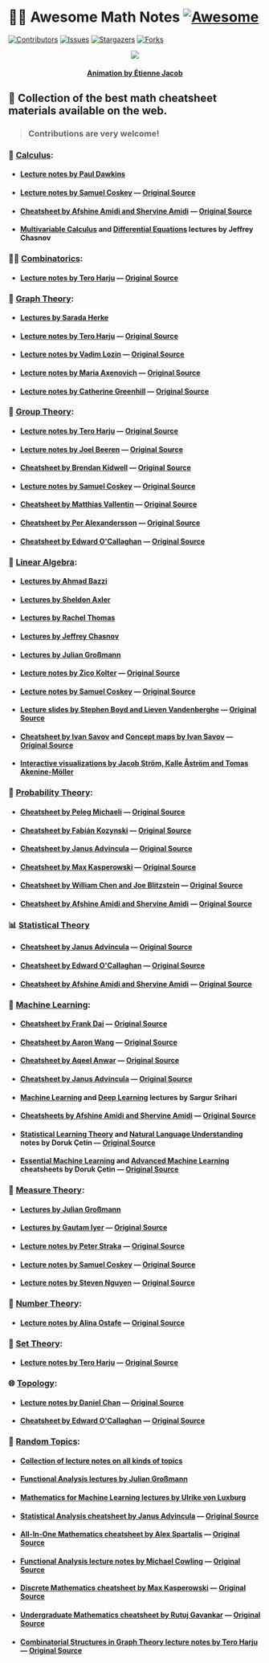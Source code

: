 # :man_teacher: **Awesome Math Notes** [![Awesome](https://cdn.rawgit.com/sindresorhus/awesome/d7305f38d29fed78fa85652e3a63e154dd8e8829/media/badge.svg)](https://github.com/sindresorhus/awesome)

[![Contributors][contributors-shield]][contributors-url]
[![Issues][issues-shield]][issues-url]
[![Stargazers][stars-shield]][stars-url]
[![Forks][forks-shield]][forks-url]

<p align="center">
    <img src="https://bleuje.github.io/gifset/2020/gifs/2020_11_starscube.gif">
</p>

<h4 align="center"> 
    <p><a href="https://twitter.com/etiennejcb/">Animation by Étienne Jacob</a></p>
</h4>

## :scroll: Collection of the best math cheatsheet materials available on the web.

> ### Contributions are very welcome!


### :milky_way: [Calculus](https://github.com/geotrush/Awesome-Math-Notes/blob/master/Calculus):

- #### [Lecture notes by Paul Dawkins](https://tutorial.math.lamar.edu/)

- #### [Lecture notes by Samuel Coskey](https://github.com/geotrush/Awesome-Math-Notes/blob/master/Calculus/coskey.pdf) — [Original Source](https://github.com/scoskey/m314)

- #### [Cheatsheet by Afshine Amidi and Shervine Amidi](https://github.com/geotrush/Awesome-Math-Notes/blob/master/Calculus/amidi_twins.pdf) — [Original Source](https://github.com/shervinea/stanford-cme-102-ordinary-differential-equations)

- #### [Multivariable Calculus](https://www.youtube.com/playlist?list=PLkZjai-2JcxnYmkg6fpzz4WFumGVl7MOa) and [Differential Equations](https://www.youtube.com/playlist?list=PLkZjai-2JcxlvaV9EUgtHj1KV7THMPw1w) lectures by Jeffrey Chasnov


### :man_juggling: [Combinatorics](https://github.com/geotrush/Awesome-Math-Notes/blob/master/Combinatorics):

- #### [Lecture notes by Tero Harju](https://github.com/geotrush/Awesome-Math-Notes/blob/master/Combinatorics/harju.pdf) — [Original Source](https://users.utu.fi/harju/combinenum/MainEn.pdf)


### :diamond_shape_with_a_dot_inside: [Graph Theory](https://github.com/geotrush/Awesome-Math-Notes/blob/master/Graph-Theory):

- #### [Lectures by Sarada Herke](https://www.youtube.com/c/SaradaHerke/playlists?view=50&sort=dd&shelf_id=5)

- #### [Lecture notes by Tero Harju](https://github.com/geotrush/Awesome-Math-Notes/blob/master/Graph-Theory/harju.pdf) — [Original Source](https://users.utu.fi/harju/graphtheory/graphtheory.pdf)

- #### [Lecture notes by Vadim Lozin](https://github.com/geotrush/Awesome-Math-Notes/blob/master/Graph-Theory/lozin.pdf) — [Original Source](https://homepages.warwick.ac.uk/~masgax/Graph-Theory-notes.pdf)

- #### [Lecture notes by Maria Axenovich](https://github.com/geotrush/Awesome-Math-Notes/blob/master/Graph-Theory/axenovich.pdf) — [Original Source](https://www.math.kit.edu/iag6/lehre/graphtheo2015w/media/lecture_notes.pdf)

- #### [Lecture notes by Catherine Greenhill](https://github.com/geotrush/Awesome-Math-Notes/blob/master/Graph-Theory/greenhill.pdf) — [Original Source](https://github.com/skityl/GraphTheory/blob/master/Notes/math5425-summarynotes.pdf)


### :ring: [Group Theory](https://github.com/geotrush/Awesome-Math-Notes/blob/master/Group-Theory):

- #### [Lecture notes by Tero Harju](https://github.com/geotrush/Awesome-Math-Notes/blob/master/Group-Theory/harju.pdf) — [Original Source](https://users.utu.fi/harju/semigroups/Semigroups.pdf)

- #### [Lecture notes by Joel Beeren](https://github.com/geotrush/Awesome-Math-Notes/blob/master/Group-Theory/beeren.pdf) — [Original Source](https://web.maths.unsw.edu.au/~danielch/modules12/beeren_notes.pdf)

- #### [Cheatsheet by Brendan Kidwell](https://github.com/geotrush/Awesome-Math-Notes/blob/master/Group-Theory/kidwell.pdf) — [Original Source](https://www.glump.net/content/abstract_algebra_cheat/index.pdf)

- #### [Lecture notes by Samuel Coskey](https://github.com/geotrush/Awesome-Math-Notes/blob/master/Group-Theory/coskey.pdf) — [Original Source](https://github.com/scoskey/m522)

- #### [Cheatsheet by Matthias Vallentin](https://github.com/geotrush/Awesome-Math-Notes/blob/master/Group-Theory/vallentin.pdf) — [Original Source](https://github.com/mavam/abstract-algebra-cheatsheet)

- #### [Cheatsheet by Per Alexandersson](https://github.com/geotrush/Awesome-Math-Notes/blob/master/Group-Theory/alexandersson.pdf) — [Original Source](https://www2.math.upenn.edu/~peal/files/Group.Theory[2018][Eng]-ALEXANDERSSON.pdf)

- #### [Cheatsheet by Edward O'Callaghan](https://github.com/geotrush/Awesome-Math-Notes/blob/master/Group-Theory/o'callaghan.pdf) — [Original Source](https://github.com/victoredwardocallaghan/openware/tree/master/Introduction%20to%20Category%20Theory)


### :mechanical_arm: [Linear Algebra](https://github.com/geotrush/Awesome-Math-Notes/blob/master/Linear-Algebra):

- #### [Lectures by Ahmad Bazzi](https://www.youtube.com/playlist?list=PL-DDW8QIRjNOv5V6wqyCn781CY8_znkKh)

- #### [Lectures by Sheldon Axler](https://www.youtube.com/playlist?list=PLGAnmvB9m7zOBVCZBUUmSinFV0wEir2Vw)

- #### [Lectures by Rachel Thomas](https://www.youtube.com/playlist?list=PLtmWHNX-gukIc92m1K0P6bIOnZb-mg0hY)

- #### [Lectures by Jeffrey Chasnov](https://www.youtube.com/playlist?list=PLkZjai-2Jcxlg-Z1roB0pUwFU-P58tvOx)

- #### [Lectures by Julian Großmann](https://www.youtube.com/playlist?list=PLBh2i93oe2qtXb7O-kPaEhAtFEb3n9Huu)

- #### [Lecture notes by Zico Kolter](https://github.com/geotrush/Awesome-Math-Notes/blob/master/Linear-Algebra/kolter.pdf) — [Original Source](http://cs229.stanford.edu/notes2020fall/notes2020fall/linalg2.pdf)

- #### [Lecture notes by Samuel Coskey](https://github.com/geotrush/Awesome-Math-Notes/blob/master/Linear-Algebra/coskey.pdf) — [Original Source](https://github.com/scoskey/m301)

- #### [Lecture slides by Stephen Boyd and Lieven Vandenberghe](https://github.com/geotrush/Awesome-Math-Notes/blob/master/Linear-Algebra/boyd_and_vandenberghe.pdf) — [Original Source](http://vmls-book.stanford.edu/)

- #### [Cheatsheet by Ivan Savov](https://github.com/geotrush/Awesome-Math-Notes/blob/master/Linear-Algebra/savov_cheatsheet.pdf) and [Concept maps by Ivan Savov](https://github.com/geotrush/Awesome-Math-Notes/blob/master/Linear-Algebra/savov_concept_maps.pdf) — [Original Source](https://minireference.com/)

- #### [Interactive visualizations by Jacob Ström, Kalle Åström and Tomas Akenine-Möller](http://immersivemath.com/ila/tableofcontents.html)


### :game_die: [Probability Theory](https://github.com/geotrush/Awesome-Math-Notes/blob/master/Probability-Theory):

- #### [Cheatsheet by Peleg Michaeli](https://github.com/geotrush/Awesome-Math-Notes/blob/master/Probability-Theory/michaeli.pdf) — [Original Source](https://web.cs.elte.hu/~mesti/valszam/kepletek)

- #### [Cheatsheet by Fabián Kozynski](https://github.com/geotrush/Awesome-Math-Notes/blob/master/Probability-Theory/kozynski.pdf) — [Original Source](https://github.com/mitx-data-science/6.431x)

- #### [Cheatsheet by Janus Advincula](https://github.com/geotrush/Awesome-Math-Notes/blob/master/Probability-Theory/advincula.pdf) — [Original Source](https://github.com/mynameisjanus/6431xProbability)

- #### [Cheatsheet by Max Kasperowski](https://github.com/geotrush/Awesome-Math-Notes/blob/master/Probability-Theory/chen_and_blitzstein.pdf) — [Original Source](https://github.com/wzchen/probability_cheatsheet)

- #### [Cheatsheet by William Chen and Joe Blitzstein](https://github.com/geotrush/Awesome-Math-Notes/blob/master/Probability-Theory/chen_and_blitzstein.pdf) — [Original Source](https://github.com/wzchen/probability_cheatsheet)

- #### [Cheatsheet by Afshine Amidi and Shervine Amidi](https://github.com/geotrush/Awesome-Math-Notes/blob/master/Probability-Theory/amidi_twins.pdf) — [Original Source](https://github.com/shervinea/stanford-cme-106-probability-and-statistics)


### :bar_chart: [Statistical Theory](https://github.com/geotrush/Awesome-Math-Notes/blob/master/Statistical-Theory)

- #### [Cheatsheet by Janus Advincula](https://github.com/geotrush/Awesome-Math-Notes/blob/master/Statistical-Theory/advincula.pdf) — [Original Source](https://github.com/mynameisjanus/186501xStatistics)

- #### [Cheatsheet by Edward O'Callaghan](https://github.com/geotrush/Awesome-Math-Notes/blob/master/Statistical-Theory/o'callaghan.pdf) — [Original Source](https://github.com/victoredwardocallaghan/openware/tree/master/Theory%20of%20Statistics)

- #### [Cheatsheet by Afshine Amidi and Shervine Amidi](https://github.com/geotrush/Awesome-Math-Notes/blob/master/Statistical-Theory/amidi_twins.pdf) — [Original Source](https://github.com/shervinea/stanford-cme-106-probability-and-statistics)


### :robot: [Machine Learning](https://github.com/geotrush/Awesome-Math-Notes/blob/master/Machine-Learning):

- #### [Cheatsheet by Frank Dai](https://github.com/geotrush/Awesome-Math-Notes/blob/master/Machine-Learning/dai.pdf) — [Original Source](https://github.com/soulmachine/machine-learning-cheat-sheet)

- #### [Cheatsheet by Aaron Wang](https://github.com/geotrush/Awesome-Math-Notes/blob/master/Machine-Learning/wang.pdf) — [Original Source](https://github.com/aaronwangy/Data-Science-Cheatsheet)

- #### [Cheatsheet by Aqeel Anwar](https://github.com/geotrush/Awesome-Math-Notes/blob/master/Machine-Learning/anwar.pdf) — [Original Source](https://sites.google.com/view/datascience-cheat-sheets/machine-learning_1?authuser=0)

- #### [Cheatsheet by Janus Advincula](https://github.com/geotrush/Awesome-Math-Notes/blob/master/Machine-Learning/advincula.pdf) — [Original Source](https://github.com/mynameisjanus/686xMachineLearning)

- #### [Machine Learning](https://cedar.buffalo.edu/~srihari/CSE574/index.html) and [Deep Learning](https://cedar.buffalo.edu/~srihari/CSE676/index.html) lectures by Sargur Srihari

- #### [Cheatsheets by Afshine Amidi and Shervine Amidi](https://github.com/geotrush/Awesome-Math-Notes/blob/master/Machine-Learning/amidi_twins.pdf) — [Original Source](https://github.com/afshinea)

- #### [Statistical Learning Theory](https://github.com/geotrush/Awesome-Math-Notes/blob/master/Machine-Learning/cetin_slt.pdf) and [Natural Language Understanding](https://github.com/geotrush/Awesome-Math-Notes/blob/master/Machine-Learning/cetin_nlu.pdf) notes by Doruk Çetin — [Original Source](https://github.com/dcetin/eth-cs-notes/blob/master/notes)

- #### [Essential Machine Learning](https://github.com/geotrush/Awesome-Math-Notes/blob/master/Machine-Learning/cetin_eml.pdf) and [Advanced Machine Learning](https://github.com/geotrush/Awesome-Math-Notes/blob/master/Machine-Learning/cetin_aml.pdf) cheatsheets by Doruk Çetin — [Original Source](https://github.com/dcetin/eth-cs-notes/tree/master/cheatsheets)


### :triangular_ruler: [Measure Theory](https://github.com/geotrush/Awesome-Math-Notes/blob/master/Measure-Theory):

- #### [Lectures by Julian Großmann](https://www.youtube.com/playlist?list=PLBh2i93oe2qvMVqAzsX1Kuv6-4fjazZ8j)

- #### [Lectures by Gautam Iyer](https://github.com/geotrush/Awesome-Math-Notes/blob/master/Measure-Theory/iyer.pdf) — [Original Source](https://www.math.cmu.edu/~gautam/sj/teaching/2020-21/720-measure/pdfs/measure.pdf)

- #### [Lecture notes by Peter Straka](https://github.com/geotrush/Awesome-Math-Notes/blob/master/Measure-Theory/straka.pdf) — [Original Source](https://github.com/skityl/MeasureTheory/blob/master/Notes/A4pages.pdf)

- #### [Lecture notes by Samuel Coskey](https://github.com/geotrush/Awesome-Math-Notes/blob/master/Measure-Theory/coskey.pdf) — [Original Source](https://github.com/scoskey/m515)

- #### [Lecture notes by Steven Nguyen](https://github.com/geotrush/Awesome-Math-Notes/blob/master/Measure-Theory/nguyen.pdf) — [Original Source](https://github.com/skityl/MeasureTheory/blob/master/Notes/math5825_lecture_notes.pdf)


### :abacus: [Number Theory](https://github.com/geotrush/Awesome-Math-Notes/blob/master/Number-Theory):

- #### [Lecture notes by Alina Ostafe](https://github.com/geotrush/Awesome-Math-Notes/blob/master/Number-Theory/ostafe.pdf) — [Original Source](https://github.com/skityl/NumberTheory/tree/master/Notes)


### :basket: [Set Theory](https://github.com/geotrush/Awesome-Math-Notes/blob/master/Set-Theory):

- #### [Lecture notes by Tero Harju](https://github.com/geotrush/Awesome-Math-Notes/blob/master/Set-Theory/harju.pdf) — [Original Source](https://users.utu.fi/harju/orderedsets/Mainorder.pdf)


### :globe_with_meridians: [Topology](https://github.com/geotrush/Awesome-Math-Notes/blob/master/Topology):

- #### [Lecture notes by Daniel Chan](https://github.com/geotrush/Awesome-Math-Notes/blob/master/Topology/chan.pdf) — [Original Source](https://web.maths.unsw.edu.au/~danielch/algtop15a/algtop_notes.pdf)

- #### [Cheatsheet by Edward O'Callaghan](https://github.com/geotrush/Awesome-Math-Notes/blob/master/Topology/o'callaghan.pdf) — [Original Source](https://github.com/victoredwardocallaghan/openware/tree/master/Topology)


### :slot_machine: [Random Topics](https://github.com/geotrush/Awesome-Math-Notes/blob/master/Random-Topics):

- #### [Collection of lecture notes on all kinds of topics](https://www.math.miami.edu/~dsolis/notes.html)

- #### [Functional Analysis lectures by Julian Großmann](https://www.youtube.com/playlist?list=PLBh2i93oe2qsGKDOsuVVw-OCAfprrnGfr)

- #### [Mathematics for Machine Learning lectures by Ulrike von Luxburg](https://www.youtube.com/playlist?list=PL05umP7R6ij1a6KdEy8PVE9zoCv6SlHRS)

- #### [Statistical Analysis cheatsheet by Janus Advincula](https://github.com/geotrush/Awesome-Math-Notes/blob/master/Random-Topics/advincula.pdf) — [Original Source](https://github.com/mynameisjanus/14310xDataAnalysis)

- #### [All-In-One Mathematics cheatsheet by Alex Spartalis](https://github.com/geotrush/Awesome-Math-Notes/blob/master/Random-Topics/spartalis.pdf) — [Original Source](http://www.alexspartalis.com/uploads/3/5/9/8/3598073/all_in_one_cheat_sheet_v2.6_web.pdf)

- #### [Functional Analysis lecture notes by Michael Cowling](https://github.com/geotrush/Awesome-Math-Notes/blob/master/Random-Topics/cowling.pdf) — [Original Source](https://web.maths.unsw.edu.au/~potapov/5605_2014/mcowling-fa-notes.pdf)

- #### [Discrete Mathematics cheatsheet by Max Kasperowski](https://github.com/geotrush/Awesome-Math-Notes/blob/master/Random-Topics/kasperowski.pdf) — [Original Source](https://github.com/Eddykasp/maths-cheatsheets)

- #### [Undergraduate Mathematics cheatsheet by Rutuj Gavankar](https://github.com/geotrush/Awesome-Math-Notes/blob/master/Random-Topics/gavankar.pdf) — [Original Source](https://github.com/rutujsg/math_cheat_sheet)

- #### [Combinatorial Structures in Graph Theory lecture notes by Tero Harju](https://github.com/geotrush/Awesome-Math-Notes/blob/master/Random-Topics/harju.pdf) — [Original Source](https://users.utu.fi/harju/Structures/Structure2018.pdf)


<!-- MARKDOWN LINKS -->
[contributors-shield]: https://img.shields.io/github/contributors/geotrush/Awesome-Math-Notes.svg?style=for-the-badge
[contributors-url]: https://github.com/geotrush/Awesome-Math-Notes/graphs/contributors
[issues-shield]: https://img.shields.io/github/issues/geotrush/Awesome-Math-Notes.svg?style=for-the-badge
[issues-url]: https://github.com/geotrush/Awesome-Math-Notes/issues
[stars-shield]: https://img.shields.io/github/stars/geotrush/Awesome-Math-Notes.svg?style=for-the-badge
[stars-url]: https://github.com/geotrush/Awesome-Math-Notes/stargazers
[forks-shield]: https://img.shields.io/github/forks/geotrush/Awesome-Math-Notes.svg?style=for-the-badge
[forks-url]: https://github.com/geotrush/Awesome-Math-Notes/network/members
